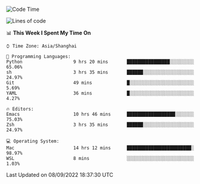 <!--START_SECTION:waka-->
![Code Time](http://img.shields.io/badge/Code%20Time-852%20hrs%2050%20mins-blue)

![Lines of code](https://img.shields.io/badge/From%20Hello%20World%20I%27ve%20Written-22%20Thousand%20lines%20of%20code-blue)

📊 **This Week I Spent My Time On** 

```text
⌚︎ Time Zone: Asia/Shanghai

💬 Programming Languages: 
Python                   9 hrs 20 mins       ████████████████░░░░░░░░░   65.06% 
sh                       3 hrs 35 mins       ██████░░░░░░░░░░░░░░░░░░░   24.97% 
Git                      49 mins             █░░░░░░░░░░░░░░░░░░░░░░░░   5.69% 
YAML                     36 mins             █░░░░░░░░░░░░░░░░░░░░░░░░   4.27%

🔥 Editors: 
Emacs                    10 hrs 46 mins      ██████████████████░░░░░░░   75.03% 
Zsh                      3 hrs 35 mins       ██████░░░░░░░░░░░░░░░░░░░   24.97%

💻 Operating System: 
Mac                      14 hrs 12 mins      ████████████████████████░   98.97% 
WSL                      8 mins              ░░░░░░░░░░░░░░░░░░░░░░░░░   1.03%

```


 Last Updated on 08/09/2022 18:37:30 UTC
<!--END_SECTION:waka-->
